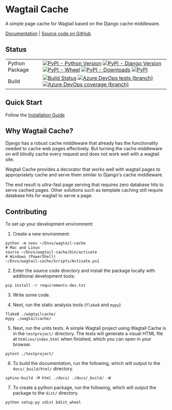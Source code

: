Wagtail Cache
=============

A simple page cache for Wagtail based on the Django cache middleware.

[Documentation](https://docs.coderedcorp.com/wagtail-cache/) |
[Source code on GitHub](https://github.com/coderedcorp/wagtail-cache)


Status
------

|                        |                      |
|------------------------|----------------------|
| Python Package         | [![PyPI - Python Version](https://img.shields.io/pypi/pyversions/wagtail-cache)](https://pypi.org/project/wagtail-cache/) [![PyPI - Django Version](https://img.shields.io/pypi/djversions/wagtail-cache)](https://pypi.org/project/wagtail-cache/) [![PyPI - Wheel](https://img.shields.io/pypi/wheel/wagtail-cache)](https://pypi.org/project/wagtail-cache/) [![PyPI - Downloads](https://img.shields.io/pypi/dm/wagtail-cache)](https://pypi.org/project/wagtail-cache/) [![PyPI](https://img.shields.io/pypi/v/wagtail-cache)](https://pypi.org/project/wagtail-cache/) |
| Build                  | [![Build Status](https://dev.azure.com/coderedcorp/cr-github/_apis/build/status/cr-github?branchName=main)](https://dev.azure.com/coderedcorp/cr-github/_build/latest?definitionId=9&branchName=main) [![Azure DevOps tests (branch)](https://img.shields.io/azure-devops/tests/coderedcorp/cr-github/9/main)](https://dev.azure.com/coderedcorp/cr-github/_build/latest?definitionId=9&branchName=main) [![Azure DevOps coverage (branch)](https://img.shields.io/azure-devops/coverage/coderedcorp/cr-github/9/main)](https://dev.azure.com/coderedcorp/cr-github/_build/latest?definitionId=9&branchName=main) |


Quick Start
-----------

Follow the [Installation Guide](https://docs.coderedcorp.com/wagtail-cache/stable/getting_started/install.html)


Why Wagtail Cache?
------------------

Django has a robust cache middleware that already has the functionality
needed to cache web pages effectively. But turning the cache middleware
on will blindly cache every request and does not work well with a wagtail site.

Wagtail Cache provides a decorator that works well with wagtail pages to
appropriately cache and serve them similar to Django's cache middleware.

The end result is ultra-fast page serving that requires zero database hits
to serve cached pages. Other solutions such as template caching still require
database hits for wagtail to serve a page.


Contributing
------------

To set up your development environment:

1. Create a new environment:

```
python -m venv ~/Envs/wagtail-cache
# Mac and Linux
source ~/Envs/wagtail-cache/bin/activate
# Windows (PowerShell)
~/Envs/wagtail-cache/Scripts/Activate.ps1
```

2. Enter the source code directory and install the package locally with
   additional development tools:

```
pip install -r requirements-dev.txt
```

3. Write some code.

4. Next, run the static analysis tools (`flake8` and `mypy`)

```
flake8 ./wagtailcache/
mypy ./wagtailcache/
```

5. Next, run the units tests. A simple Wagtail project using Wagtail Cache is
   in the `testproject/` directory. The tests will generate a visual HTML file
   at `htmlcov/index.html` when finished, which you can open in your browser.
```
pytest ./testproject/
```

6. To build the documentation, run the following, which will output to the
   `docs/_build/html/` directory.
```
sphinx-build -M html ./docs/ ./docs/_build/ -W
```

7. To create a python package, run the following, which will output the package
   to the `dist/` directory.
```
python setup.py sdist bdist_wheel
```
